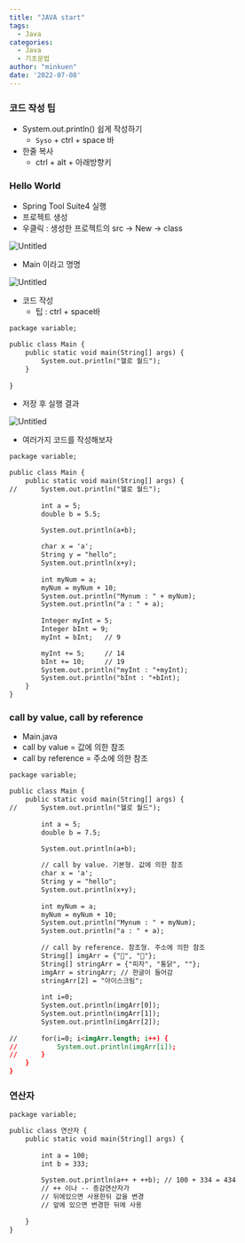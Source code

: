 ```yaml
---
title: "JAVA start"
tags:
  - Java
categories:
  - Java
  - 기초문법
author: "minkuen"
date: '2022-07-08'
---
```


### 코드 작성 팁

- System.out.println() 쉽게 작성하기
    - `Syso` + ctrl + space 바
- 한줄 복사
    - ctrl + alt + 아래방향키

### Hello World

- Spring Tool Suite4 실행
- 프로젝트 생성
- 우클릭 : 생성한 프로젝트의 src → New → class

![Untitled](/images/java_start_01/Untitled.png)

- Main 이라고 명명

![Untitled](/images/java_start_01/Untitled%201.png)

- 코드 작성
    - 팁 :  ctrl + space바

```html
package variable;

public class Main {
	public static void main(String[] args) {
		System.out.println("헬로 월드");
	}
	
}
```

- 저장 후 실행 결과

![Untitled](/images/java_start_01/Untitled%202.png)

- 여러가지 코드를 작성해보자

```html
package variable;

public class Main {
	public static void main(String[] args) {
//		System.out.println("헬로 월드");
		
		int a = 5;
		double b = 5.5;

		System.out.println(a+b);
		
		char x = 'a';
		String y = "hello";
		System.out.println(x+y);
		
		int myNum = a;
		myNum = myNum + 10;
		System.out.println("Mynum : " + myNum);
		System.out.println("a : " + a);
		
		Integer myInt = 5;
		Integer bInt = 9;
		myInt = bInt;	// 9

		myInt += 5;		// 14
		bInt += 10;		// 19
		System.out.println("myInt : "+myInt);
		System.out.println("bInt : "+bInt);
	}
}
```

### call by value, call by reference

- Main.java
- call by value = 값에 의한 참조
- call by reference = 주소에 의한 참조

```html
package variable;

public class Main {
	public static void main(String[] args) {
//		System.out.println("헬로 월드");
		
		int a = 5;
		double b = 7.5;

		System.out.println(a+b);
		
		// call by value. 기본형. 값에 의한 참조
		char x = 'a';
		String y = "hello";
		System.out.println(x+y);
		
		int myNum = a;
		myNum = myNum + 10;
		System.out.println("Mynum : " + myNum);
		System.out.println("a : " + a);
		
		// call by reference. 참조형. 주소에 의한 참조
		String[] imgArr = {"🍕", "🍖"};
		String[] stringArr = {"피자", "통닭", ""};
		imgArr = stringArr;	// 한글이 들어감
		stringArr[2] = "아이스크림";
		
		int i=0;
		System.out.println(imgArr[0]);
		System.out.println(imgArr[1]);
		System.out.println(imgArr[2]);
		
//		for(i=0; i<imgArr.length; i++) {
//			System.out.println(imgArr[i]);		
//		}
	}
}
```

### 연산자

```html
package variable;

public class 연산자 {
	public static void main(String[] args) {
	
		int a = 100;
		int b = 333;
		
		System.out.println(a++ + ++b); // 100 + 334 = 434
		// ++ 이나 -- 증감연산자가
		// 뒤에있으면 사용한뒤 값을 변경
		// 앞에 있으면 변경한 뒤에 사용
		
	}
}
```